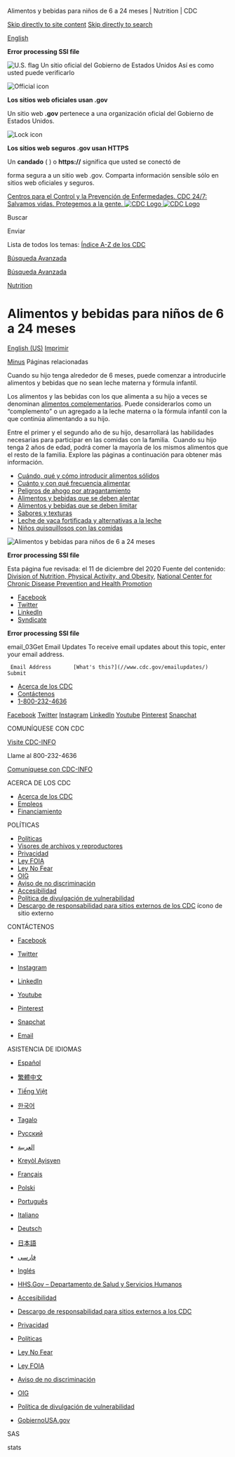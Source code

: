 





















Alimentos y bebidas para niños de 6 a 24 meses \| Nutrition \| CDC
 










 






 











 




[Skip directly to site content](#content)
[Skip directly to search](#headerSearch)


[English](/)

**Error processing SSI file**  



![U.S. flag](/TemplatePackage/4.0/assets/imgs/uswds/us_flag_small.png)
Un sitio oficial del Gobierno de Estados Unidos Así es como usted puede verificarlo 



![Official icon](/TemplatePackage/4.0/assets/imgs/uswds/icon-dot-gov.svg)



**Los sitios web oficiales usan .gov**


Un sitio web **.gov** pertenece a una organización oficial del Gobierno de Estados Unidos.







![Lock icon](/TemplatePackage/4.0/assets/imgs/uswds/icon-https.svg)



**Los sitios web seguros .gov usan HTTPS**



 Un **candado** (  ) o **https://** significa que usted se conectó de
 forma segura a un sitio web .gov. Comparta información sensible sólo en sitios web oficiales y seguros.
 








 



[Centros para el Control y la Prevención de Enfermedades. CDC 24/7: Salvamos vidas. Protegemos a la gente.
![CDC Logo](/TemplatePackage/4.0/assets/imgs/logo/logo-notext.svg)
![CDC Logo](/TemplatePackage/4.0/assets/imgs/logo/logo-notext.svg)](https://www.cdc.gov/spanish/)




Buscar








Enviar





Lista de todos los temas: [Índice A\-Z de los CDC](https://www.cdc.gov/spanish/az/a.html) 


[Búsqueda Avanzada](//search.cdc.gov/search/spanish/index.html#advanced) 



[Búsqueda Avanzada](//search.cdc.gov/search/spanish/index.html#advanced) 















 [Nutrition](/nutrition/php/about/index.html)









 











Alimentos y bebidas para niños de 6 a 24 meses
==============================================

 
[English (US)](/nutrition/infantandtoddlernutrition/foods-and-drinks/index.html) [Imprimir](#print)



[Minus](#collapse_83136627fbc2888e2)
Páginas relacionadas




Cuando su hijo tenga alrededor de 6 meses, puede comenzar a introducirle alimentos y bebidas que no sean leche materna y fórmula infantil.


Los alimentos y las bebidas con los que alimenta a su hijo a veces se denominan [alimentos complementarios](/nutrition/infantandtoddlernutrition/definitions_es.html#complementaryfoods).  Puede considerarlos como un “complemento” o un agregado a la leche materna o la fórmula infantil con la que continúa alimentando a su hijo.


Entre el primer y el segundo año de su hijo, desarrollará las habilidades necesarias para participar en las comidas con la familia.  Cuando su hijo tenga 2 años de edad, podrá comer la mayoría de los mismos alimentos que el resto de la familia. Explore las páginas a continuación para obtener más información.


* [Cuándo, qué y cómo introducir alimentos sólidos](/nutrition/infantandtoddlernutrition/foods-and-drinks/cuando-introducir-alimentos-solidos.html)
* [Cuánto y con qué frecuencia alimentar](/nutrition/infantandtoddlernutrition/foods-and-drinks/cuanto-y-con-que-frecuencia-alimentar-ninos.html)
* [Peligros de ahogo por atragantamiento](/nutrition/infantandtoddlernutrition/foods-and-drinks/peligros-de-ahogo-por-atragantamiento.html)
* [Alimentos y bebidas que se deben alentar](/nutrition/infantandtoddlernutrition/foods-and-drinks/alimentos-y-bebidas-que-se-deben-alentar.html)
* [Alimentos y bebidas que se deben limitar](/nutrition/infantandtoddlernutrition/foods-and-drinks/alimentos-y-bebidas-que-se-deben-limitar.html)
* [Sabores y texturas](/nutrition/infantandtoddlernutrition/foods-and-drinks/sabores-y-texturas.html)
* [Leche de vaca fortificada y alternativas a la leche](/nutrition/infantandtoddlernutrition/foods-and-drinks/leche-de-vaca-y-alternativas-a-la-leche.html)
* [Niños quisquillosos con las comidas](/nutrition/infantandtoddlernutrition/foods-and-drinks/los-ninos-quisquillosos-con-las-comidas-y-que-hacer.html)


![Alimentos y bebidas para niños de 6 a 24 meses](/nutrition/infantandtoddlernutrition/images/ITN-500px.jpg?_=95445)





**Error processing SSI file**  





 Esta página fue revisada: el 11 de diciembre del 2020 Fuente del contenido: [Division of Nutrition, Physical Activity, and Obesity](/nccdphp/dnpao/index.html), [National Center for Chronic Disease Prevention and Health Promotion](https://www.cdc.gov/chronicdisease)




* [Facebook](https://api.addthis.com/oexchange/0.8/forward/facebook/offer?url=https%3A%2F%2Fwww.cdc.gov%2Findex.htm&title=CDC%20Works%2024/7&description=As%20the%20nation%27s%20health%20protection%20agency,%20CDC%20saves%20lives%20and%20protects%20people%20from%20health,%20safety,%20and%20security%20threats.&via=CDCgov&ct=0&media=https://www.cdc.gov/homepage/images/centers-for-disease-control-and-prevention.png "Share to Facebook")
* [Twitter](https://api.addthis.com/oexchange/0.8/forward/twitter/offer?url=https%3A%2F%2Fwww.cdc.gov%2Findex.htm&title=CDC%20Works%2024/7&description=As%20the%20nation%27s%20health%20protection%20agency,%20CDC%20saves%20lives%20and%20protects%20people%20from%20health,%20safety,%20and%20security%20threats.&via=CDCgov&ct=0&media=https://www.cdc.gov/homepage/images/centers-for-disease-control-and-prevention.png "Share to Twitter")
* [LinkedIn](https://api.addthis.com/oexchange/0.8/forward/linkedin/offer?url=https%3A%2F%2Fwww.cdc.gov%2Findex.htm&title=CDC%20Works%2024/7&description=As%20the%20nation%27s%20health%20protection%20agency,%20CDC%20saves%20lives%20and%20protects%20people%20from%20health,%20safety,%20and%20security%20threats.&via=CDCgov&ct=0&media=https://www.cdc.gov/homepage/images/centers-for-disease-control-and-prevention.png "Share to LinkedIn")
* [Syndicate](https://tools.cdc.gov/medialibrary/index.aspx#/sharecontent/https%3A%2F%2Fwww.cdc.gov%2Findex.htm "Embed this Page")








**Error processing SSI file**  



 email\_03Get Email Updates  To receive email updates about this topic, enter your email address.

     Email Address       [What's this?](//www.cdc.gov/emailupdates/)   Submit       












* [Acerca de los CDC](https://www.cdc.gov/Spanish/acercaCDC/index.html)
* [Contáctenos](https://www.cdc.gov/cdc-info/index.html)
* [1\-800\-232\-4636](tel:18002324636)





[Facebook](https://www.facebook.com/CDCespanol)
[Twitter](https://twitter.com/CDCespanol)
[Instagram](https://www.instagram.com/CDCgov/)
[LinkedIn](https://www.linkedin.com/company/centers-for-disease-control-and-prevention)
[Youtube](https://www.youtube.com/c/cdc/)
[Pinterest](https://www.pinterest.com/cdcgov/)
[Snapchat](https://www.snapchat.com/add/cdcgov)








 COMUNÍQUESE CON CDC
 








[Visite CDC\-INFO](https://www.cdc.gov/cdc-info/index.html)







Llame al 800\-232\-4636







[Comuníquese con CDC\-INFO](https://www.cdc.gov/cdc-info/index.html)








 ACERCA DE LOS CDC
 


* [Acerca de los CDC](https://www.cdc.gov/Spanish/acercaCDC/index.html)
* [Empleos](https://jobs.cdc.gov)
* [Financiamiento](https://www.cdc.gov/funding)







 POLÍTICAS
 


* [Políticas](https://www.cdc.gov/spanish/CDC/privacidad.html)
* [Visores de archivos y reproductores](https://www.cdc.gov/other/plugins/index.html)
* [Privacidad](https://www.cdc.gov/other/privacy.html)
* [Ley FOIA](https://www.cdc.gov/od/foia)
* [Ley No Fear](https://www.cdc.gov/oeeowe/nofearact/)
* [OIG](https://oig.hhs.gov)
* [Aviso de no discriminación](https://www.cdc.gov/other/nondiscrimination.html)
* [Accesibilidad](https://www.cdc.gov/other/accessibility.html)
* [Política de divulgación de vulnerabilidad](https://www.hhs.gov/es/vulnerability-disclosure-policy/index.html)
* [Descargo de responsabilidad para sitios externos de los CDC](https://www.cdc.gov/Other/disclaimer.html) ícono de sitio externo







 CONTÁCTENOS
 



* [Facebook](https://www.facebook.com/CDCespanol)

* [Twitter](https://twitter.com/CDCespanol)

* [Instagram](https://www.instagram.com/CDCgov/)

* [LinkedIn](https://www.linkedin.com/company/centers-for-disease-control-and-prevention)



* [Youtube](https://www.youtube.com/c/cdc/)

* [Pinterest](https://www.pinterest.com/cdcgov/)

* [Snapchat](https://www.snapchat.com/add/cdcgov)

* [Email](https://wwwn.cdc.gov/dcs/RequestForm.aspx)








 ASISTENCIA DE IDIOMAS
 


* [Español](https://www.cdc.gov/other/language-assistance.html#Spanish "Español")
* [繁體中文](https://www.cdc.gov/other/language-assistance.html#Chinese)
* [Tiếng Việt](https://www.cdc.gov/other/language-assistance.html#Vietnamese "Vietnamita")
* [한국어](https://www.cdc.gov/other/language-assistance.html#Korean "Coreano")
* [Tagalo](https://www.cdc.gov/other/language-assistance.html#Tagalog "Tagalo")
* [Русский](https://www.cdc.gov/other/language-assistance.html#Russian "Ruso")
* [العربية](https://www.cdc.gov/other/language-assistance.html#Arabic "Arábica")
* [Kreyòl Ayisyen](https://www.cdc.gov/other/language-assistance.html#Haitian "Haitiano")
* [Français](https://www.cdc.gov/other/language-assistance.html#French "Francés")
* [Polski](https://www.cdc.gov/other/language-assistance.html#Polish "Polaco")
* [Português](https://www.cdc.gov/other/language-assistance.html#Portuguese "Português")
* [Italiano](https://www.cdc.gov/other/language-assistance.html#Italian "Italiano")
* [Deutsch](https://www.cdc.gov/other/language-assistance.html#German "Alemán")
* [日本語](https://www.cdc.gov/other/language-assistance.html#Japanese "Japonés")
* [فارسی](https://www.cdc.gov/other/language-assistance.html#Farsi "Farsi")
* [Inglés](https://www.cdc.gov/other/language-assistance.html#English "Inglés")














* [HHS.Gov – Departamento de Salud y Servicios Humanos](https://www.hhs.gov)
* [Accesibilidad](https://www.cdc.gov/other/accessibility.html)
* [Descargo de responsabilidad para sitios externos a los CDC](https://www.cdc.gov/Other/disclaimer.html)
* [Privacidad](https://www.cdc.gov/spanish/CDC/privacidad.html)
* [Políticas](https://www.cdc.gov/spanish/CDC/privacidad.html)
* [Ley No Fear](https://www.cdc.gov/oeeowe/nofearact/)
* [Ley FOIA](https://www.cdc.gov/od/foia)
* [Aviso de no discriminación](https://www.cdc.gov/other/nondiscrimination.html)
* [OIG](https://oig.hhs.gov)
* [Política de divulgación de vulnerabilidad](https://www.hhs.gov/es/vulnerability-disclosure-policy/index.html)
* [GobiernoUSA.gov](https://www.usa.gov/espanol/)





























































































































SAS




stats





































































































































































































